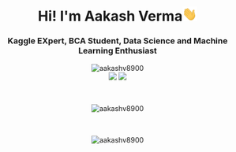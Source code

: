 <h1 align="center">Hi! I'm Aakash Verma<img src="wave.gif" width="30px"></h1>
<h3 align="center">Kaggle EXpert, BCA Student, Data Science and Machine Learning Enthusiast</h3>

<p align="center">
<img src="https://komarev.com/ghpvc/?username=aakashv8900" alt="aakashv8900" />
<br/>
<a href="https://www.linkedin.com/in/heyaakash/"><img src="https://img.shields.io/badge/-heyaakash-blue?style=curved-square&logo=Linkedin&logoColor=white&link=https://www.linkedin.com/in/heyaakash/"></a>
<a href="mailto:aakashv.8292@gmail.com"><img src="https://img.shields.io/badge/-aakashv.8292@gmail.com-c14438?style=curved-square&logo=Gmail&logoColor=white&link=mailto:aakashv.8292@gmail.com"></a>
</p>

<br>

<p align="center"> <img align="center" src="https://github-readme-stats.vercel.app/api?username=aakashv8900&show_icons=true&locale=en" alt="aakashv8900" /></p>

<br>

<p align="center"><img align="center" src="https://github-readme-streak-stats.herokuapp.com/?user=aakashv8900&" alt="aakashv8900" /></p>

<!--
**aakashv8900/aakashv8900** is a ✨ _special_ ✨ repository because its `README.md` (this file) appears on your GitHub profile.

Here are some ideas to get you started:

- 🔭 I’m currently working on ...
- 🌱 I’m currently learning ...
- 👯 I’m looking to collaborate on ...
- 🤔 I’m looking for help with ...
- 💬 Ask me about ...
- 📫 How to reach me: ...
- 😄 Pronouns: ...
- ⚡ Fun fact: ...
-->
